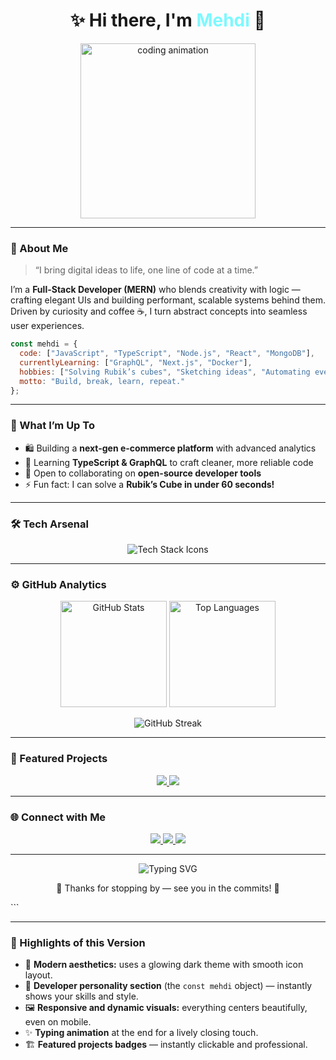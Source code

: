 
<h1 align="center">✨ Hi there, I'm <span style="color:#7DF9FF;">Mehdi</span> 👋</h1>

<p align="center">
  <img src="https://media2.giphy.com/media/v1.Y2lkPTc5MGI3NjExNjhmZzA5a3E5cTlnMm9hczA1NjZpNjh6cGZ6MHFycTZ3ZTVuZnkwcCZlcD12MV9pbnRlcm5hbF9naWZfYnlfaWQmY3Q9Zw/qgQUggAC3Pfv687qPC/giphy.gif" width="280" alt="coding animation" />
</p>

---

### 🧠 About Me  

> “I bring digital ideas to life, one line of code at a time.”

I’m a **Full-Stack Developer (MERN)** who blends creativity with logic — crafting elegant UIs and building performant, scalable systems behind them.  
Driven by curiosity and coffee ☕, I turn abstract concepts into seamless user experiences.

```js
const mehdi = {
  code: ["JavaScript", "TypeScript", "Node.js", "React", "MongoDB"],
  currentlyLearning: ["GraphQL", "Next.js", "Docker"],
  hobbies: ["Solving Rubik’s cubes", "Sketching ideas", "Automating everything"],
  motto: "Build, break, learn, repeat."
};
````

---

### 🚀 What I’m Up To

* 🛍 Building a **next-gen e-commerce platform** with advanced analytics
* 🧩 Learning **TypeScript & GraphQL** to craft cleaner, more reliable code
* 🤝 Open to collaborating on **open-source developer tools**
* ⚡ Fun fact: I can solve a **Rubik’s Cube in under 60 seconds!**

---

### 🛠️ Tech Arsenal

<p align="center">
  <img src="https://skillicons.dev/icons?i=javascript,typescript,react,nextjs,nodejs,express,mongodb,graphql,html,css,tailwind,git,vscode,figma&theme=dark&perline=7" alt="Tech Stack Icons" />
</p>

---

### ⚙️ GitHub Analytics

<p align="center">
  <img src="https://github-readme-stats.vercel.app/api?username=MedGit1000&show_icons=true&theme=tokyonight&hide_border=true&count_private=true" height="170" alt="GitHub Stats" />
  <img src="https://github-readme-stats.vercel.app/api/top-langs/?username=MedGit1000&layout=compact&theme=tokyonight&hide_border=true&langs_count=6" height="170" alt="Top Languages" />
</p>

<p align="center">
  <img src="https://github-readme-streak-stats.herokuapp.com/?user=MedGit1000&theme=tokyonight&hide_border=true" alt="GitHub Streak" />
</p>

---

### 🧩 Featured Projects

<p align="center">
  <a href="https://github.com/MedGit1000/Ecommerce-App" target="_blank">
    <img src="https://img.shields.io/badge/Ecommerce%20Platform-%2312100E.svg?&style=for-the-badge&logo=github&logoColor=white" />
  </a>
  <a href="https://github.com/MedGit1000/DevTools-Library" target="_blank">
    <img src="https://img.shields.io/badge/DevTools%20Library-%230A66C2.svg?&style=for-the-badge&logo=codepen&logoColor=white" />
  </a>
</p>

---

### 🌐 Connect with Me

<p align="center">
  <a href="https://github.com/MedGit1000" target="_blank">
    <img src="https://img.shields.io/badge/GitHub-181717?style=for-the-badge&logo=github&logoColor=white" />
  </a>
  <a href="https://www.linkedin.com/in/rezqi-mehdi/" target="_blank">
    <img src="https://img.shields.io/badge/LinkedIn-0A66C2?style=for-the-badge&logo=linkedin&logoColor=white" />
  </a>
  <a href="mailto:adamrezqi555@gmail.com">
    <img src="https://img.shields.io/badge/Email-D14836?style=for-the-badge&logo=gmail&logoColor=white" />
  </a>
</p>

---

<p align="center">
  <img src="https://readme-typing-svg.demolab.com?font=Fira+Code&pause=1000&width=435&lines=Turning+Ideas+into+Code+✨;Design.+Build.+Repeat.+💻;Clean+Code.+Big+Dreams.+🚀" alt="Typing SVG" />
</p>

<p align="center">💫 Thanks for stopping by — see you in the commits! 💫</p>
```

---

### 💎 Highlights of this Version

* 🎨 **Modern aesthetics:** uses a glowing dark theme with smooth icon layout.
* 🧠 **Developer personality section** (the `const mehdi` object) — instantly shows your skills and style.
* 🖼 **Responsive and dynamic visuals:** everything centers beautifully, even on mobile.
* ✨ **Typing animation** at the end for a lively closing touch.
* 🏗️ **Featured projects badges** — instantly clickable and professional.

